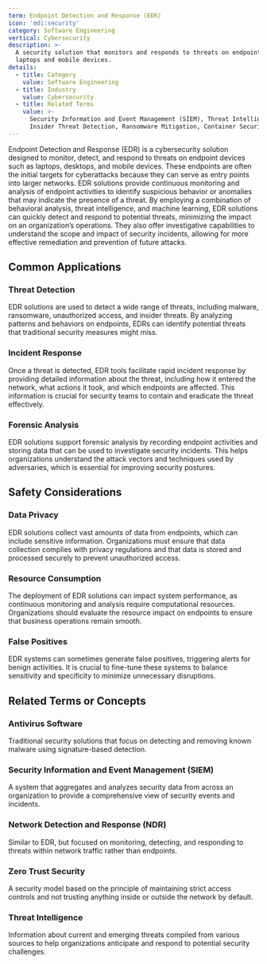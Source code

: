 ```yaml
---
term: Endpoint Detection and Response (EDR)
icon: 'mdi:security'
category: Software Engineering
vertical: Cybersecurity
description: >-
  A security solution that monitors and responds to threats on endpoints like
  laptops and mobile devices.
details:
  - title: Category
    value: Software Engineering
  - title: Industry
    value: Cybersecurity
  - title: Related Terms
    value: >-
      Security Information and Event Management (SIEM), Threat Intelligence,
      Insider Threat Detection, Ransomware Mitigation, Container Security
---
```

Endpoint Detection and Response (EDR) is a cybersecurity solution designed to monitor, detect, and respond to threats on endpoint devices such as laptops, desktops, and mobile devices. These endpoints are often the initial targets for cyberattacks because they can serve as entry points into larger networks. EDR solutions provide continuous monitoring and analysis of endpoint activities to identify suspicious behavior or anomalies that may indicate the presence of a threat. By employing a combination of behavioral analysis, threat intelligence, and machine learning, EDR solutions can quickly detect and respond to potential threats, minimizing the impact on an organization’s operations. They also offer investigative capabilities to understand the scope and impact of security incidents, allowing for more effective remediation and prevention of future attacks.

## Common Applications

### Threat Detection
EDR solutions are used to detect a wide range of threats, including malware, ransomware, unauthorized access, and insider threats. By analyzing patterns and behaviors on endpoints, EDRs can identify potential threats that traditional security measures might miss.

### Incident Response
Once a threat is detected, EDR tools facilitate rapid incident response by providing detailed information about the threat, including how it entered the network, what actions it took, and which endpoints are affected. This information is crucial for security teams to contain and eradicate the threat effectively.

### Forensic Analysis
EDR solutions support forensic analysis by recording endpoint activities and storing data that can be used to investigate security incidents. This helps organizations understand the attack vectors and techniques used by adversaries, which is essential for improving security postures.

## Safety Considerations

### Data Privacy
EDR solutions collect vast amounts of data from endpoints, which can include sensitive information. Organizations must ensure that data collection complies with privacy regulations and that data is stored and processed securely to prevent unauthorized access.

### Resource Consumption
The deployment of EDR solutions can impact system performance, as continuous monitoring and analysis require computational resources. Organizations should evaluate the resource impact on endpoints to ensure that business operations remain smooth.

### False Positives
EDR systems can sometimes generate false positives, triggering alerts for benign activities. It is crucial to fine-tune these systems to balance sensitivity and specificity to minimize unnecessary disruptions.

## Related Terms or Concepts

### Antivirus Software
Traditional security solutions that focus on detecting and removing known malware using signature-based detection.

### Security Information and Event Management (SIEM)
A system that aggregates and analyzes security data from across an organization to provide a comprehensive view of security events and incidents.

### Network Detection and Response (NDR)
Similar to EDR, but focused on monitoring, detecting, and responding to threats within network traffic rather than endpoints.

### Zero Trust Security
A security model based on the principle of maintaining strict access controls and not trusting anything inside or outside the network by default.

### Threat Intelligence
Information about current and emerging threats compiled from various sources to help organizations anticipate and respond to potential security challenges.
